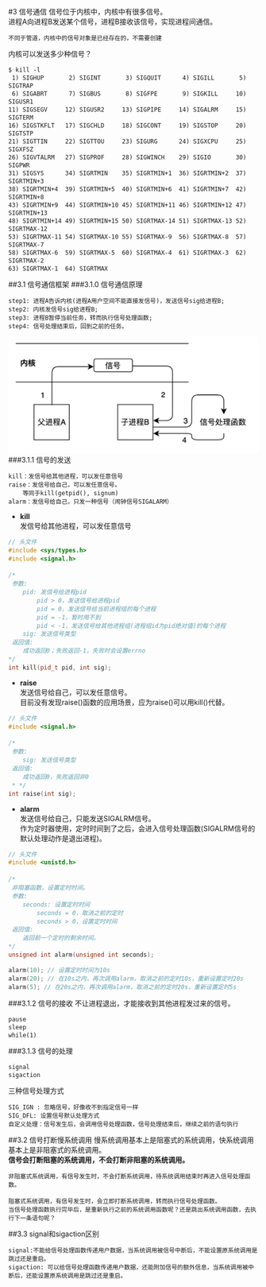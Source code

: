 #3 信号通信 
信号位于内核中，内核中有很多信号。  
进程A向进程B发送某个信号，进程B接收该信号，实现进程间通信。
```
不同于管道，内核中的信号对象是已经存在的，不需要创建
```
内核可以发送多少种信号？
```shell
$ kill -l
 1) SIGHUP       2) SIGINT       3) SIGQUIT      4) SIGILL       5) SIGTRAP
 6) SIGABRT      7) SIGBUS       8) SIGFPE       9) SIGKILL     10) SIGUSR1
11) SIGSEGV     12) SIGUSR2     13) SIGPIPE     14) SIGALRM     15) SIGTERM
16) SIGSTKFLT   17) SIGCHLD     18) SIGCONT     19) SIGSTOP     20) SIGTSTP
21) SIGTTIN     22) SIGTTOU     23) SIGURG      24) SIGXCPU     25) SIGXFSZ
26) SIGVTALRM   27) SIGPROF     28) SIGWINCH    29) SIGIO       30) SIGPWR
31) SIGSYS      34) SIGRTMIN    35) SIGRTMIN+1  36) SIGRTMIN+2  37) SIGRTMIN+3
38) SIGRTMIN+4  39) SIGRTMIN+5  40) SIGRTMIN+6  41) SIGRTMIN+7  42) SIGRTMIN+8
43) SIGRTMIN+9  44) SIGRTMIN+10 45) SIGRTMIN+11 46) SIGRTMIN+12 47) SIGRTMIN+13
48) SIGRTMIN+14 49) SIGRTMIN+15 50) SIGRTMAX-14 51) SIGRTMAX-13 52) SIGRTMAX-12
53) SIGRTMAX-11 54) SIGRTMAX-10 55) SIGRTMAX-9  56) SIGRTMAX-8  57) SIGRTMAX-7
58) SIGRTMAX-6  59) SIGRTMAX-5  60) SIGRTMAX-4  61) SIGRTMAX-3  62) SIGRTMAX-2
63) SIGRTMAX-1  64) SIGRTMAX
```
##3.1 信号通信框架
###3.1.0 信号通信原理  
```
step1: 进程A告诉内核(进程A用户空间不能直接发信号)，发送信号sig给进程B;
step2: 内核发信号sig给进程B;
step3: 进程B暂停当前任务，转而执行信号处理函数;
step4: 信号处理结束后，回到之前的任务。
```
![](images/5.png)
###3.1.1 信号的发送
```
kill：发信号给其他进程，可以发任意信号
raise：发信号给自己，可以发任意信号。
    等同于kill(getpid(), signum)
alarm：发信号给自己，只发一种信号（闹钟信号SIGALARM）
```
* **kill**  
发信号给其他进程，可以发任意信号
```c++
// 头文件
#include <sys/types.h>
#include <signal.h>

/*
 参数:
    pid: 发信号给进程pid
        pid > 0，发送信号给进程pid
        pid = 0，发送信号给当前进程组的每个进程
        pid = -1，暂时用不到
        pid < -1，发送信号给其他进程组(进程组id为pid绝对值)的每个进程
    sig: 发送信号类型
 返回值:
    成功返回0；失败返回-1，失败时会设置errno
*/
int kill(pid_t pid, int sig);
```
* **raise**  
发送信号给自己，可以发任意信号。  
目前没有发现raise()函数的应用场景，应为raise()可以用kill()代替。
```c++
// 头文件
#include <signal.h>

/*
 参数:
    sig: 发送信号类型
 返回值:
    成功返回0，失败返回非0
 * */
int raise(int sig);
```
* **alarm**  
发送信号给自己，只能发送SIGALRM信号。  
作为定时器使用，定时时间到了之后，会进入信号处理函数(SIGALRM信号的默认处理动作是退出进程)。
```c++
// 头文件
#include <unistd.h>

/*
 非阻塞函数，设置定时时间。
 参数: 
    seconds: 设置定时时间
        seconds = 0，取消之前的定时
        seconds > 0，设置定时时间
 返回值: 
    返回前一个定时的剩余时间。
*/
unsigned int alarm(unsigned int seconds);
```
```c++
alarm(10); // 设置定时时间为10s
alarm(20); // 在10s之内，再次调用alarm，取消之前的定时10s，重新设置定时20s
alarm(5); // 在20s之内，再次调用alarm，取消之前的定时20s，重新设置定时5s
```
###3.1.2 信号的接收
不让进程退出，才能接收到其他进程发过来的信号。
```
pause
sleep
while(1)
```
###3.1.3 信号的处理
```
signal
sigaction
```
三种信号处理方式
```
SIG_IGN : 忽略信号，好像收不到指定信号一样
SIG_DFL: 设置信号默认处理方式
自定义处理：信号发生后，会调用信号处理函数，信号处理结束后，继续之前的语句执行
```

##3.2 信号打断慢系统调用
慢系统调用基本上是阻塞式的系统调用，快系统调用基本上是非阻塞式的系统调用。  
**信号会打断阻塞的系统调用，不会打断非阻塞的系统调用。**
```
非阻塞式系统调用，有信号发生时，不会打断系统调用，待系统调用结束时再进入信号处理函数。

阻塞式系统调用，有信号发生时，会立即打断系统调用，转而执行信号处理函数。
当信号处理函数执行完毕后，是重新执行之前的系统调用函数呢？还是跳出系统调用函数，去执行下一条语句呢？
```
##3.3 signal和sigaction区别
```
signal:不能给信号处理函数传递用户数据，当系统调用被信号中断后，不能设置原系统调用是跳过还是重启。
sigaction: 可以给信号处理函数传递用户数据，还能附加信号的额外信息，当系统调用被中断后，还能设置原系统调用是跳过还是重启。
```

